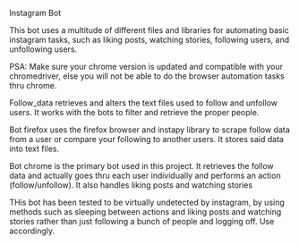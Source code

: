 Instagram Bot

This bot uses a multitude of different files and libraries for automating basic instagram tasks, such as liking posts, watching stories, following users, and unfollowing users.

PSA: Make sure your chrome version is updated and compatible with your chromedriver, else you will not be able to do the browser automation tasks thru chrome. 

Follow_data retrieves and alters the text files used to follow and unfollow users. It works with the bots to filter and retrieve the proper people.

Bot firefox uses the firefox browser and instapy library to scrape follow data from a user or compare your following to another users. It stores said data into text files.

Bot chrome is the primary bot used in this project. It retrieves the follow data and actually goes thru each user individually and performs an action (follow/unfollow). It also handles liking posts and watching stories

THis bot has been tested to be virtually undetected by instagram, by using methods such as sleeping between actions and liking posts and watching stories rather than just following a bunch of people and logging off. Use accordingly.

